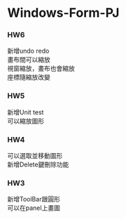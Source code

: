 # Windows-Form-PJ

### HW6
新增undo redo  
畫布間可以縮放  
視窗縮放，畫布也會縮放  
座標隨縮放改變  

### HW5
新增Unit test  
可以縮放圖形

### HW4
可以選取並移動圖形  
新增Delete鍵刪除功能

### HW3
新增ToolBar跟圓形  
可以在panel上畫圖
